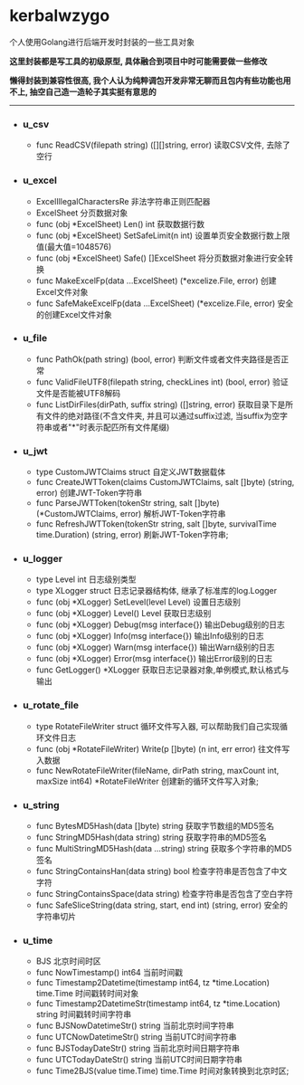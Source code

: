 # kerbalwzygo
个人使用Golang进行后端开发时封装的一些工具对象

**这里封装都是写工具的初级原型, 具体融合到项目中时可能需要做一些修改**

**懒得封装到兼容性很高, 我个人认为纯粹调包开发非常无聊而且包内有些功能也用不上, 抽空自己造一造轮子其实挺有意思的**

----
- ### u_csv
    + func ReadCSV(filepath string) ([][]string, error) 读取CSV文件, 去除了空行

- ### u_excel
    + ExcelIllegalCharactersRe 非法字符串正则匹配器
    + ExcelSheet  分页数据对象
    + func (obj *ExcelSheet) Len() int 获取数据行数
    + func (obj *ExcelSheet) SetSafeLimit(n int) 设置单页安全数据行数上限值(最大值=1048576)
    + func (obj *ExcelSheet) Safe() []ExcelSheet 将分页数据对象进行安全转换
    + func MakeExcelFp(data ...ExcelSheet) (*excelize.File, error) 创建Excel文件对象
    + func SafeMakeExcelFp(data ...ExcelSheet) (*excelize.File, error) 安全的创建Excel文件对象

- ### u_file
    + func PathOk(path string) (bool, error) 判断文件或者文件夹路径是否正常
    + func ValidFileUTF8(filepath string, checkLines int) (bool, error) 验证文件是否能被UTF8解码
    + func ListDirFiles(dirPath, suffix string) ([]string, error) 获取目录下是所有文件的绝对路径(不含文件夹, 并且可以通过suffix过滤, 当suffix为空字符串或者"*"时表示配匹所有文件尾缀)
    
- ### u_jwt
    + type CustomJWTClaims struct 自定义JWT数据载体
    + func CreateJWTToken(claims CustomJWTClaims, salt []byte) (string, error) 创建JWT-Token字符串
    + func ParseJWTToken(tokenStr string, salt []byte) (*CustomJWTClaims, error) 解析JWT-Token字符串
    + func RefreshJWTToken(tokenStr string, salt []byte, survivalTime time.Duration) (string, error) 刷新JWT-Token字符串;

- ### u_logger
    + type Level int 日志级别类型
    + type XLogger struct 日志记录器结构体, 继承了标准库的log.Logger
    + func (obj *XLogger) SetLevel(level Level) 设置日志级别
    + func (obj *XLogger) Level() Level 获取日志级别
    + func (obj *XLogger) Debug(msg interface{}) 输出Debug级别的日志
    + func (obj *XLogger) Info(msg interface{}) 输出Info级别的日志
    + func (obj *XLogger) Warn(msg interface{}) 输出Warn级别的日志
    + func (obj *XLogger) Error(msg interface{}) 输出Error级别的日志
    + func GetLogger() *XLogger 获取日志记录器对象,单例模式,默认格式与输出
    
- ### u_rotate_file
    + type RotateFileWriter struct 循环文件写入器, 可以帮助我们自己实现循环文件日志
    + func (obj *RotateFileWriter) Write(p []byte) (n int, err error) 往文件写入数据
    + func NewRotateFileWriter(fileName, dirPath string, maxCount int, maxSize int64) *RotateFileWriter 创建新的循环文件写入对象;
  
- ### u_string
    + func BytesMD5Hash(data []byte) string 获取字节数组的MD5签名
    + func StringMD5Hash(data string) string 获取字符串的MD5签名
    + func MultiStringMD5Hash(data ...string) string 获取多个字符串的MD5签名
    + func StringContainsHan(data string) bool 检查字符串是否包含了中文字符
    + func StringContainsSpace(data string) 检查字符串是否包含了空白字符
    + func SafeSliceString(data string, start, end int) (string, error) 安全的字符串切片
  
- ### u_time
    + BJS 北京时间时区
    + func NowTimestamp() int64 当前时间戳
    + func Timestamp2Datetime(timestamp int64, tz *time.Location) time.Time 时间戳转时间对象
    + func Timestamp2DatetimeStr(timestamp int64, tz *time.Location) string 时间戳转时间字符串
    + func BJSNowDatetimeStr() string 当前北京时间字符串
    + func UTCNowDatetimeStr() string 当前UTC时间字符串
    + func BJSTodayDateStr() string 当前北京时间日期字符串
    + func UTCTodayDateStr() string 当前UTC时间日期字符串
    + func Time2BJS(value time.Time) time.Time 时间对象转换到北京时区;
    
    
  

